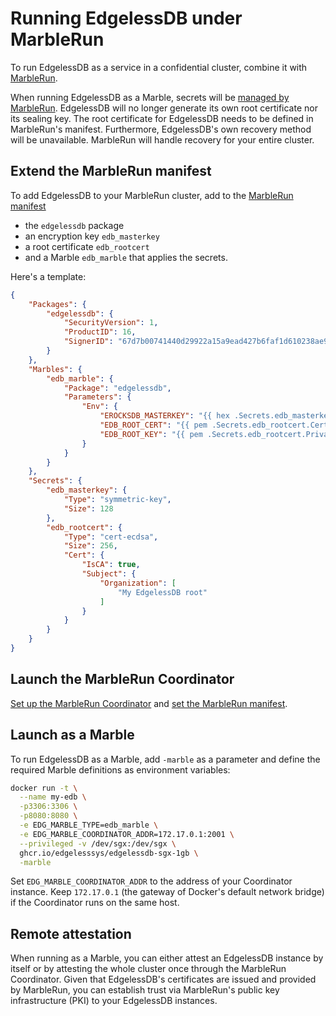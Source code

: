 # Running EdgelessDB under MarbleRun

To run EdgelessDB as a service in a confidential cluster, combine it with [MarbleRun](https://marblerun.sh).

When running EdgelessDB as a Marble, secrets will be [managed by MarbleRun](https://docs.edgeless.systems/marblerun/#/features/secrets-management). EdgelessDB will no longer generate its own root certificate nor its sealing key. The root certificate for EdgelessDB needs to be defined in MarbleRun's manifest. Furthermore, EdgelessDB's own recovery method will be unavailable. MarbleRun will handle recovery for your entire cluster.

## Extend the MarbleRun manifest
To add EdgelessDB to your MarbleRun cluster, add to the [MarbleRun manifest](https://docs.edgeless.systems/marblerun/#/workflows/define-manifest)
* the `edgelessdb` package
* an encryption key `edb_masterkey`
* a root certificate `edb_rootcert`
* and a Marble `edb_marble` that applies the secrets.

Here's a template:
```json
{
    "Packages": {
        "edgelessdb": {
            "SecurityVersion": 1,
            "ProductID": 16,
            "SignerID": "67d7b00741440d29922a15a9ead427b6faf1d610238ae9826da345cea4fee0fe"
        }
    },
    "Marbles": {
        "edb_marble": {
            "Package": "edgelessdb",
            "Parameters": {
                "Env": {
                    "EROCKSDB_MASTERKEY": "{{ hex .Secrets.edb_masterkey.Private }}",
                    "EDB_ROOT_CERT": "{{ pem .Secrets.edb_rootcert.Cert }}",
                    "EDB_ROOT_KEY": "{{ pem .Secrets.edb_rootcert.Private }}"
                }
            }
        }
    },
    "Secrets": {
        "edb_masterkey": {
            "Type": "symmetric-key",
            "Size": 128
        },
        "edb_rootcert": {
            "Type": "cert-ecdsa",
            "Size": 256,
            "Cert": {
                "IsCA": true,
                "Subject": {
                    "Organization": [
                        "My EdgelessDB root"
                    ]
                }
            }
        }
    }
}
```

## Launch the MarbleRun Coordinator
[Set up the MarbleRun Coordinator](https://docs.edgeless.systems/marblerun/#/deployment/cloud?id=deploy-marblerun) and [set the MarbleRun manifest](https://docs.edgeless.systems/marblerun/#/workflows/set-manifest).

## Launch as a Marble
To run EdgelessDB as a Marble, add `-marble` as a parameter and define the required Marble definitions as environment variables:

```bash
docker run -t \
  --name my-edb \
  -p3306:3306 \
  -p8080:8080 \
  -e EDG_MARBLE_TYPE=edb_marble \
  -e EDG_MARBLE_COORDINATOR_ADDR=172.17.0.1:2001 \
  --privileged -v /dev/sgx:/dev/sgx \
  ghcr.io/edgelesssys/edgelessdb-sgx-1gb \
  -marble
```

Set `EDG_MARBLE_COORDINATOR_ADDR` to the address of your Coordinator instance. Keep `172.17.0.1` (the gateway of Docker's default network bridge) if the Coordinator runs on the same host.

## Remote attestation
When running as a Marble, you can either attest an EdgelessDB instance by itself or by attesting the whole cluster once through the MarbleRun Coordinator. Given that EdgelessDB's certificates are issued and provided by MarbleRun, you can establish trust via MarbleRun's public key infrastructure (PKI) to your EdgelessDB instances.
